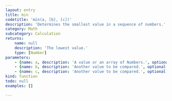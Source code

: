```yaml
---
layout: entry
title: min
codetitle: 'min(a, [b], [c])'
description: 'Determines the smallest value in a sequence of numbers.'
category: Math
subcategory: Calculation
returns:
    name: null
    description: 'The lowest value.'
    type: [Number]
parameters:
    - {name: a, description: 'A value or an array of Numbers.', optional: false, type: [Number, Array]}
    - {name: b, description: 'Another value to be compared.', optional: true, type: [Number]}
    - {name: c, description: 'Another value to be compared.', optional: true, type: [Number]}
kind: function
todo: null
examples: []

---
```

